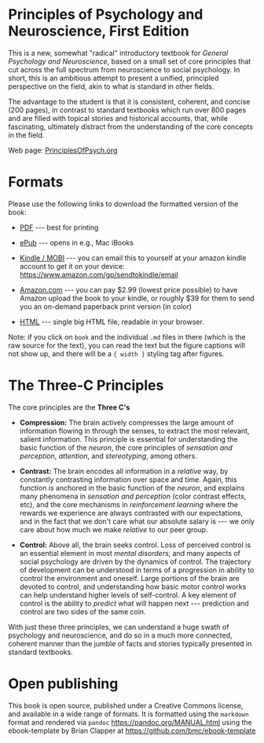 # Principles of Psychology and Neuroscience, First Edition

This is a new, somewhat "radical" introductory textbook for *General Psychology and Neuroscience*, based on a small set of core principles that cut across the full spectrum from neuroscience to social psychology.  In short, this is an ambitious attempt to present a unified, principled perspective on the field, akin to what is standard in other fields.

The advantage to the student is that it is consistent, coherent, and concise (200 pages), in contrast to standard textbooks which run over 800 pages and are filled with topical stories and historical accounts, that, while fascinating, ultimately distract from the understanding of the core concepts in the field.

Web page: [PrinciplesOfPsych.org](https://PrinciplesOfPsych.org)

# Formats

Please use the following links to download the formatted version of the book:

* [PDF](https://github.com/PsychNeuro/ed1/releases/download/v1.0.0/psychneuro_ed1.pdf) --- best for printing

* [ePub](https://github.com/PsychNeuro/ed1/releases/download/v1.0.0/psychneuro_ed1.epub) --- opens in e.g., Mac iBooks

* [Kindle / MOBI](https://github.com/PsychNeuro/ed1/releases/download/v1.0.0/psychneuro_ed1.mobi) --- you can email this to yourself at your amazon kindle account to get it on your device: https://www.amazon.com/gp/sendtokindle/email

* [Amazon.com](https://www.amazon.com/dp/B08KQ6C6G1) --- you can pay $2.99 (lowest price possible) to have Amazon upload the book to your kindle, or roughly $39 for them to send you an on-demand paperback print version (in color)

* [HTML](https://github.com/PsychNeuro/ed1/releases/download/v1.0.0/psychneuro_ed1.html) --- single big HTML file, readable in your browser.

Note: if you click on `book` and the individual `.md` files in there (which is the raw source for the text), you can read the text but the figure captions will not show up, and there will be a `{ width }` styling tag after figures.

# The Three-C Principles

The core principles are the **Three C's**

* **Compression:** The brain actively compresses the large amount of information flowing in through the senses, to extract the most relevant, salient information.  This principle is essential for understanding the basic function of the *neuron*, the core principles of *sensation and perception*, *attention*, and *stereotyping*, among others.

* **Contrast:** The brain encodes all information in a *relative* way, by constantly contrasting information over space and time.  Again, this function is anchored in the basic function of the *neuron*, and explains many phenomena in *sensation and perception* (color contrast effects, etc), and the core mechanisms in *reinforcement learning* where the rewards we experience are always contrasted with our expectations, and in the fact that we don't care what our absolute salary is --- we only care about how much we make *relative* to our peer group.

* **Control:** Above all, the brain seeks control.  Loss of perceived control is an essential element in most *mental disorders*, and many aspects of social psychology are driven by the dynamics of control.  The trajectory of development can be understood in terms of a progression in ability to control the environment and oneself.  Large portions of the brain are devoted to control, and understanding how basic motor control works can help understand higher levels of self-control.  A key element of control is the ability to *predict* what will happen next --- prediction and control are two sides of the same coin.

With just these three principles, we can understand a huge swath of psychology and neuroscience, and do so in a much more connected, coherent manner than the jumble of facts and stories typically presented in standard textbooks.

# Open publishing

This book is open source, published under a Creative Commons license, and available in a wide range of formats.  It is formatted using the `markdown` format and rendered via `pandoc` https://pandoc.org/MANUAL.html using the ebook-template by Brian Clapper at https://github.com/bmc/ebook-template

